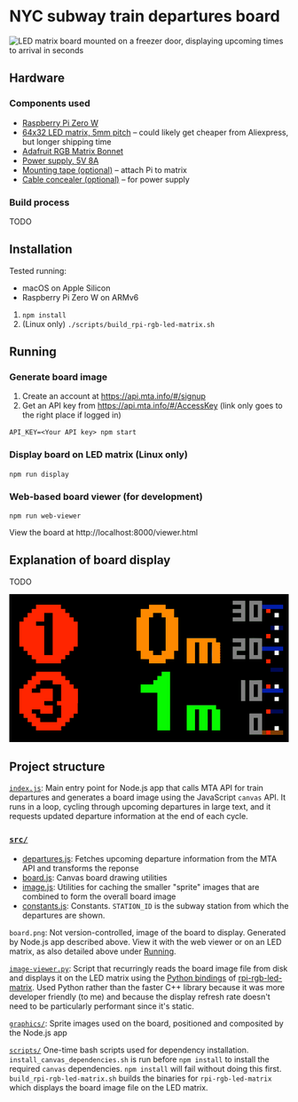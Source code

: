 # NYC subway train departures board

![LED matrix board mounted on a freezer door, displaying upcoming times to arrival in seconds](https://i.imgur.com/wxVTYVq.jpg)

## Hardware

### Components used

- [Raspberry Pi Zero W](https://www.raspberrypi.com/products/raspberry-pi-zero-w/)
- [64x32 LED matrix, 5mm pitch](https://smile.amazon.com/gp/product/B07SDMWX9R/) – could likely get cheaper from Aliexpress, but longer shipping time
- [Adafruit RGB Matrix Bonnet](https://www.adafruit.com/product/3211)
- [Power supply, 5V 8A](https://smile.amazon.com/dp/B078RZBL8X/)
- [Mounting tape (optional)](https://smile.amazon.com/gp/product/B00347A8GC/) – attach Pi to matrix
- [Cable concealer (optional)](https://smile.amazon.com/gp/product/B07D8WVJWF/) – for power supply

### Build process

TODO

## Installation

Tested running:

- macOS on Apple Silicon
- Raspberry Pi Zero W on ARMv6

1. `npm install`
2. (Linux only) `./scripts/build_rpi-rgb-led-matrix.sh`

## Running

### Generate board image

1. Create an account at https://api.mta.info/#/signup
2. Get an API key from https://api.mta.info/#/AccessKey (link only goes to the right place if logged in)

```shell
API_KEY=<Your API key> npm start
```
### Display board on LED matrix (Linux only)

```shell
npm run display
```

### Web-based board viewer (for development)

```shell
npm run web-viewer
```

View the board at http://localhost:8000/viewer.html

## Explanation of board display

TODO

![LED matrix board pixellated web viewer](graphics/board_web_example.gif)

## Project structure

[`index.js`](index.js): Main entry point for Node.js app that calls MTA API for train departures and generates a board image using the JavaScript `canvas` API. It runs in a loop, cycling through upcoming departures in large text, and it requests updated departure information at the end of each cycle.

### [`src/`](src/)

- [departures.js](src/departures.js): Fetches upcoming departure information from the MTA API and transforms the reponse
- [board.js](src/board.js): Canvas board drawing utilities
- [image.js](src/image.js): Utilities for caching the smaller "sprite" images that are combined to form the overall board image
- [constants.js](src/constants.js): Constants. `STATION_ID` is the subway station from which the departures are shown.

`board.png`: Not version-controlled, image of the board to display. Generated by Node.js app described above. View it with the web viewer or on an LED matrix, as also detailed above under [Running](#Running).

[`image-viewer.py`](image-viewer.py): Script that recurringly reads the board image file from disk and displays it on the LED matrix using the [Python bindings](https://github.com/hzeller/rpi-rgb-led-matrix/tree/master/bindings/python) of [rpi-rgb-led-matrix](https://github.com/hzeller/rpi-rgb-led-matrix). Used Python rather than the faster C++ library because it was more developer friendly (to me) and because the display refresh rate doesn't need to be particularly performant since it's static.

[`graphics/`](graphics/): Sprite images used on the board, positioned and composited by the Node.js app

[`scripts/`](scripts/) One-time bash scripts used for dependency installation. `install_canvas_dependencies.sh` is run before `npm install` to install the required `canvas` dependencies. `npm install` will fail without doing this first. `build_rpi-rgb-led-matrix.sh` builds the binaries for `rpi-rgb-led-matrix` which displays the board image file on the LED matrix.

